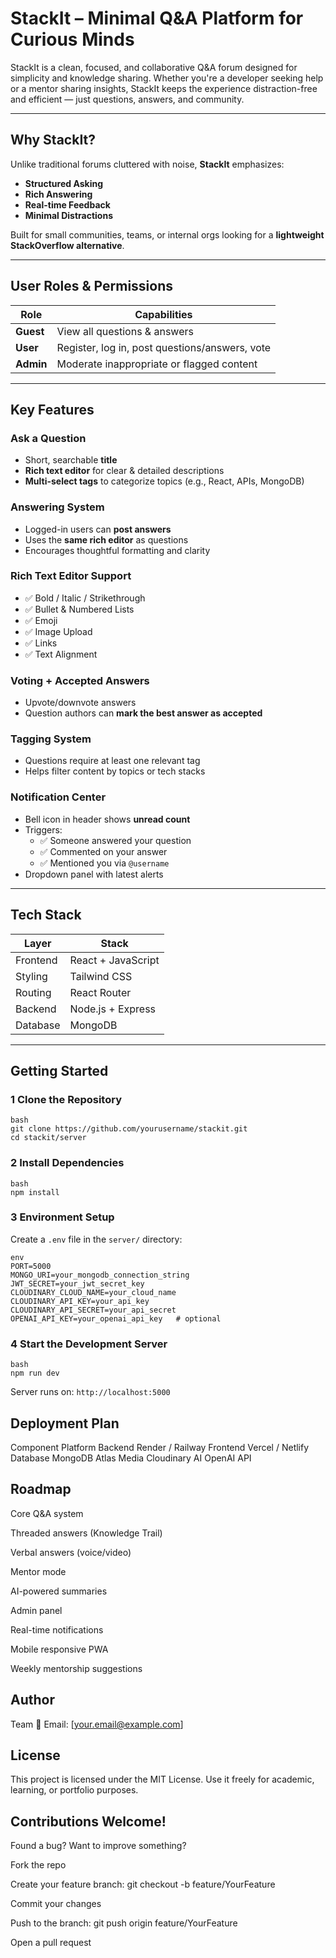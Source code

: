 # StackIt – Minimal Q&A Platform for Curious Minds

StackIt is a clean, focused, and collaborative Q&A forum designed for simplicity and knowledge sharing. Whether you're a developer seeking help or a mentor sharing insights, StackIt keeps the experience distraction-free and efficient — just questions, answers, and community.

---

## Why StackIt?

Unlike traditional forums cluttered with noise, **StackIt** emphasizes:
-   **Structured Asking**
-   **Rich Answering**
-   **Real-time Feedback**
-   **Minimal Distractions**

Built for small communities, teams, or internal orgs looking for a **lightweight StackOverflow alternative**.

---

##  User Roles & Permissions

| Role   | Capabilities |
|--------|--------------|
| **Guest** | View all questions & answers |
| **User**  | Register, log in, post questions/answers, vote |
| **Admin** | Moderate inappropriate or flagged content |

---

##  Key Features

###  Ask a Question
- Short, searchable **title**
- **Rich text editor** for clear & detailed descriptions
- **Multi-select tags** to categorize topics (e.g., React, APIs, MongoDB)

###  Answering System
- Logged-in users can **post answers**
- Uses the **same rich editor** as questions
- Encourages thoughtful formatting and clarity

###  Rich Text Editor Support
- ✅ Bold / Italic / Strikethrough  
- ✅ Bullet & Numbered Lists  
- ✅ Emoji  
- ✅ Image Upload  
- ✅ Links  
- ✅ Text Alignment

###  Voting + Accepted Answers
- Upvote/downvote answers  
- Question authors can **mark the best answer as accepted**

###  Tagging System
- Questions require at least one relevant tag
- Helps filter content by topics or tech stacks

###  Notification Center
- Bell icon in header shows **unread count**
- Triggers:
  - ✅ Someone answered your question
  - ✅ Commented on your answer
  - ✅ Mentioned you via `@username`
- Dropdown panel with latest alerts

---

##  Tech Stack

| Layer        | Stack                            |
|--------------|----------------------------------|
| Frontend     | React + JavaScript               |
| Styling      | Tailwind CSS                     |
| Routing      | React Router                     |
| Backend      | Node.js + Express |
| Database| MongoDB |

---
## Getting Started
### 1️ Clone the Repository
```
bash
git clone https://github.com/yourusername/stackit.git
cd stackit/server
```

### 2 Install Dependencies
```
bash
npm install
```

### 3️ Environment Setup
Create a `.env` file in the `server/` directory:
```
env
PORT=5000
MONGO_URI=your_mongodb_connection_string
JWT_SECRET=your_jwt_secret_key
CLOUDINARY_CLOUD_NAME=your_cloud_name
CLOUDINARY_API_KEY=your_api_key
CLOUDINARY_API_SECRET=your_api_secret
OPENAI_API_KEY=your_openai_api_key   # optional
```

### 4️ Start the Development Server
```
bash
npm run dev
```
Server runs on: `http://localhost:5000`

## Deployment Plan
Component	Platform
Backend	Render / Railway
Frontend	Vercel / Netlify
Database	MongoDB Atlas
Media	Cloudinary
AI	OpenAI API

## Roadmap
 Core Q&A system

 Threaded answers (Knowledge Trail)

 Verbal answers (voice/video)

 Mentor mode

 AI-powered summaries

 Admin panel

 Real-time notifications

 Mobile responsive PWA

 Weekly mentorship suggestions

## Author
Team
📧 Email: [your.email@example.com]

## License
This project is licensed under the MIT License.
Use it freely for academic, learning, or portfolio purposes.

## Contributions Welcome!
Found a bug? Want to improve something?

Fork the repo

Create your feature branch: git checkout -b feature/YourFeature

Commit your changes

Push to the branch: git push origin feature/YourFeature

Open a pull request

